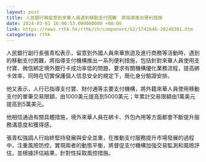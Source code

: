 ```yaml
---
layout: post
title: 人民銀行稱留意到來華人員遇到移動支付困難　將指導推出便利措施
date: 2024-03-01 16:00:53.000000000 +08:00
link: https://news.rthk.hk/rthk/ch/component/k2/1742646-20240301.htm
categories: rthk
---
```


人民銀行副行長張青松表示，留意到外國人員來華旅遊及進行商務等活動時，遇到的移動支付困難，將指導支付機構推出一系列便利措施，包括針對來華人員使用支付寶、微信綁定境外銀行卡成功率低的問題，要求有關機構優化業務流程，提高綁卡效率，同時在切實保護個人信息安全的規定下，簡化身分驗證安排。

他又表示，人行已指導支付寶、財付通等主要支付機構，將外籍來華人員使用移動支付的單筆交易限額，由1000美元提高到5000美元；年累計交易限額由1萬美元提高到5萬美元。

他相信通過有關具體措施，境外來華人員在綁卡、外包內用等方面都會不斷提升服務滿意度和獲得感。

張青松強調人行始終堅持發展與安全並重，在推動支付服務提升市場發展的過程中，注重風險防控，實現兩者的動態平衡，將督促支付機構加強交易監測和風險評估，並根據評估結果，針對性採取風控措施。

